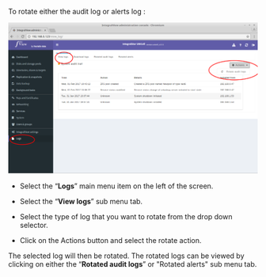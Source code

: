 To rotate either the audit log or alerts log :

![Rotating logs](../img/rotate_logs.png)

- Select the “**Logs**” main menu item on the left of the screen.

- Select the “**View logs**” sub menu tab.

- Select the type of log that you want to rotate from the drop down selector.

- Click on the Actions button and select the rotate action.

The selected log will then be rotated. The rotated logs can be viewed by clicking on either the “**Rotated audit logs**” or "Rotated alerts" sub menu tab.

